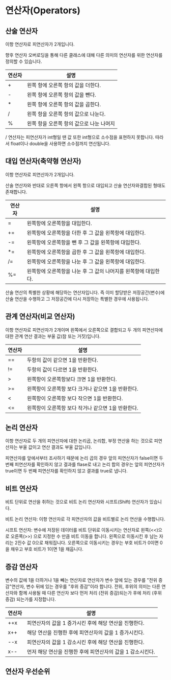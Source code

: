 # 연산자(Operators)

## 산술 연산자

이항 연산자로 피연산자가 2개입니다.

향후 연산자 오버로딩을 통해 다른 클래스에 대해 다른 의미의 연산자를 위한 연산자를 정의할 수 있습니다.

|연산자|설명|
|---|---|
|+|왼쪽 항에 오른쪽 항의 값을 더한다.|
|-|왼쪽 항에 오른쪽 항의 값을 뺀다.|
|*|왼쪽 항에 오른쪽 항의 값을 곱한다.|
|/|왼쪽 항을 오른쪽 항의 값으로 나눈다.|
|%|왼쪽 항을 오른쪽 항의 값으로 나눈 나머지|

/ 연산자는 피연산자가 int형일 땐 값 또한 int형으로 소수점을 표현하지 못합니다. 따라서 float이나 double을 사용하면 소수점까지 연산됩니다.

## 대입 연산자(축약형 연산자)

이항 연산자로 피연산자가 2개입니다.

산술 연산자와 반대로 오른쪽 항에서 왼쪽 항으로 대입되고 산술 연산자와결합된 형태도 존재합니다.

|연산자|설명|
|---|---|
|=|왼쪽항에 오른쪽항을 대입한다.|
|+=|왼쪽항에 오른쪽항을 더한 후 그 값을 왼쪽항에 대입한다.|
|-=|왼쪽항에 오른쪽항을 뺀 후 그 값을 왼쪽항에 대입한다.|
|*=|왼쪽항에 오른쪽항을 곱한 후 그 값을 왼쪽항에 대입한다.|
|/=|왼쪽항에 오른쪽항을 나눈 후 그 값을 왼쪽항에 대입한다.|
|%=|왼쪽항에 오른쪽항을 나눈 후 그 값의 나머지를 왼쪽항에 대입한다.|

산술 연산의 특별한 상황에 해당하는 연산자입니다. 즉 이미 할당받은 저장공간(변수)에 산술 연산을 수행하고 그 저장공간에 다시 저장하는 특별한 경우에 사용됩니다.

## 관계 연산자(비교 연산자)

이항 연산자로 피연산자가 2개이며 왼쪽에서 오른쪽으로 결합되고 두 개의 피연산자에 대한 관계 연산 결과는 부울 값(참 또는 거짓)입니다.

|연산자|설명|
|---|---|
|==|두항의 값이 같으면 1을 반환한다.|
|!=|두항의 값이 다르면 1을 반환한다.|
|>|왼쪽항이 오른쪽항보다 크면 1을 반환한다.|
|>=|왼쪽항이 오른쪽항 보다 크거나 같으면 1을 반환한다.|
|<|왼쪽항이 오른쪽항 보다 작으면 1을 반환한다.|
|<=|왼쪽항이 오른쪽항 보다 작거나 같으면 1을 반환한다.|

## 논리 연산자

이항 연산자로 두 개의 피연산자에 대한 논리곱, 논리합, 부정 연산을 하는 것으로 피연산자는 부울 값이고 연산 결과도 부울 값입니다.

피연산자를 앞에서부터 조사하기 때문에 논리 곱의 경우 앞의 피연산자가 false이면 두 번째 피연산자를 확인하지 않고 결과를 flase로 내고 논리 합의 경우는 앞의 피연산자가 true이면 두 번째 피연산자를 확인하지 않고 결과를 true로 냅니다.

## 비트 연산자

비트 단위로 연산을 취하는 것으로 비트 논리 연산자와 시프트(Shift) 연산자가 있습니다.

비트 논리 연산자: 이항 연산자로 각 피연산자의 값을 비트별로 논리 연산을 수행합니다.

시프트 연산자: 변수에 저장된 데이터를 비트 단위로 이동시키는 연산자로 왼쪽(<<)으로 오른쪽(>>) 으로 지정한 수 만큼 비트 이동을 합니다. 왼쪽으로 이동시킨 후 남는 자리는 2진수 값 0으로 채워집니다. 오른쪽으로 이동시키는 경우는 부호 비트가 0이면 0을 채우고 부호 비트가 1이면 1을 채웁니다.

## 증감 연산자

변수의 값에 1을 더하거나 1을 빼는 연산자로 연산자가 변수 앞에 있는 경우를 "전위 증감"연산자, 변수 뒤에 있는 경우를 "후위 증감"이라 합니다. 전위, 후위의 의미는 다른 연산자와 함께 사용될 때 다른 연산자 보다 먼저 처리 (전위 증감)되는가 후에 처리 (후위 증감) 되는가를 지정합니다.

|연산자|설명|
|---|---|
|++x|피연산자의 값을 1 증가시킨 후에 해당 연산을 진행한다.|
|x++|해당 연산을 진행한 후에 피연산자의 값을 1 증가시킨다.|
|--x|피연산자의 값을 1 감소시킨 후에 해당 연산을 진행한다.|
|x--|먼저 해당 연산을 진행한 후에 피연산자의 값을 1 감소시킨다.|


## 연산자 우선순위